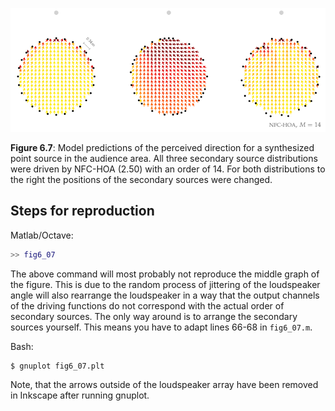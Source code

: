 ![Fig 6.7](fig6_07.png)

**Figure 6.7**: Model predictions of the perceived direction for a synthesized
point source in the audience area. All three secondary source distributions were
driven by NFC-HOA (2.50) with an order of 14. For both distributions to the
right the positions of the secondary sources were changed.

## Steps for reproduction

Matlab/Octave:
```Matlab
>> fig6_07
```
The above command will most probably not reproduce the middle graph of the
figure. This is due to the random process of jittering of the loudspeaker angle
will also rearrange the loudspeaker in a way that the output channels of the
driving functions do not correspond with the actual order of secondary sources.
The only way around is to arrange the secondary sources yourself. This means you
have to adapt lines 66-68 in `fig6_07.m`.

Bash:
```Bash
$ gnuplot fig6_07.plt
```

Note, that the arrows outside of the loudspeaker array have been removed in
Inkscape after running gnuplot.
